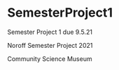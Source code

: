# SemesterProject1
Semester Project 1 due 9.5.21

Noroff Semester Project 2021

Community Science Museum
